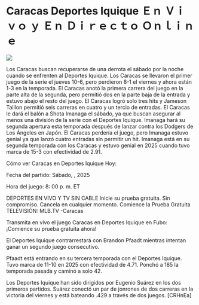 # Caracas Deportes Iquique Ｅｎ Ｖｉｖｏ ｙ Ｅｎ Ｄｉｒｅｃｔｏ Ｏｎｌｉｎｅ  
  
  
[![](https://i.imgur.com/qSNzIqt.png)](https://movie.rssnews.media/NBUDmEUl.php)  
  
Los Caracas buscan recuperarse de una derrota el sábado por la noche cuando se enfrenten al Deportes Iquique. Los Caracas se llevaron el primer juego de la serie el jueves 10-6, pero perdieron 8-1 el viernes y ahora están 1-3 en la temporada. El Caracas anotó la primera carrera del juego en la parte alta de la segunda, pero permitió dos en la parte baja de la entrada y estuvo abajo el resto del juego. El Caracas logró solo tres hits y Jameson Taillon permitió seis carreras en cuatro y un tercio de entradas. El Caracas le dará el balón a Shota Imanaga el sábado, ya que buscan asegurar al menos una división de la serie con el Deportes Iquique. Imanaga hará su segunda apertura esta temporada después de lanzar contra los Dodgers de Los Ángeles en Japón. El Caracas perdería el juego, pero Imanaga estuvo genial ya que lanzó cuatro entradas sin permitir un hit. Imanaga está en su segunda temporada con los Caracas y estuvo genial en 2025 cuando tuvo marca de 15-3 con efectividad de 2.91.

Cómo ver Caracas en Deportes Iquique Hoy:

Fecha del partido: Sábado, , 2025

Hora del juego: 8: 00 p. m. ET

DEPORTES EN VIVO Y TV SIN CABLE
Inicie su prueba gratuita. Sin compromiso. Cancela en cualquier momento.
Comience la Prueba Gratuita
TELEVISIÓN: MLB.TV -Caracas

Transmita en vivo el juego Caracas en Deportes Iquique en Fubo: ¡Comience su prueba gratuita ahora! 

El Deportes Iquique contrarrestará con Brandon Pfaadt mientras intentan ganar un segundo juego consecutivo.

Pfaadt está entrando en su tercera temporada con el Deportes Iquique. Tuvo marca de 11-10 en 2025 con efectividad de 4.71. Ponchó a 185 la temporada pasada y caminó a solo 42.

Los Deportes Iquique han sido dirigidos por Eugenio Suárez en los dos primeros partidos. Suárez conectó un par de jonrones de dos carreras en la victoria del viernes y está bateando .429 a través de dos juegos. [CRHnEa]